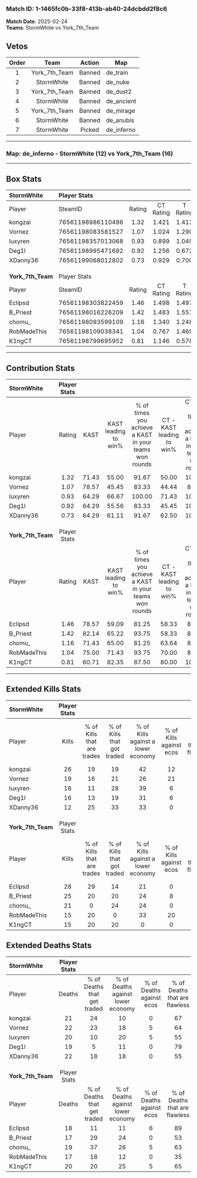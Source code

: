 ### Match ID: 1-1465fc0b-33f8-413b-ab40-24dcbdd2f8c6  
**Match Date**: 2025-02-24  
**Teams**: StormWhite vs York_7th_Team  

## Vetos  

| Order | Team | Action | Map |
| :---: | :--: | :----: | --- |
| 1 | York_7th_Team | Banned | de_train |
| 2 | StormWhite | Banned | de_nuke |
| 3 | York_7th_Team | Banned | de_dust2 |
| 4 | StormWhite | Banned | de_ancient |
| 5 | York_7th_Team | Banned | de_mirage |
| 6 | StormWhite | Banned | de_anubis |
| 7 | StormWhite | Picked | de_inferno |

---  

### **Map**: de_inferno - StormWhite (12) vs York_7th_Team (16)  
---  

## Box Stats  

| **StormWhite**    | Player Stats      |        |           |          |       |      |       |         |        |      |     |
| :- | :- | :-: | :-: | :-: | :-: | :-: | :-: | :-: | :-: | :-: | :-: |
| Player            | SteamID           | Rating | CT Rating | T Rating | KAST  | ADR  | Kills | Assists | Deaths | K/D  | HS% |
| kongzai           | 76561198986110486 |  1.32  |   1.421   |  1.413   | 71.43 | 96.6 |  26   |    7    |   21   | 1.24 | 69  |
| Vornez            | 76561198083581527 |  1.07  |   1.024   |  1.290   | 78.57 | 76.2 |  19   |    7    |   22   | 0.86 | 47  |
| luxyren           | 76561198357013068 |  0.93  |   0.899   |  1.049   | 64.29 | 67.0 |  18   |    4    |   20   | 0.90 | 50  |
| Deg1l             | 76561198995471692 |  0.92  |   1.256   |  0.672   | 64.29 | 69.6 |  16   |    9    |   19   | 0.84 | 50  |
| XDanny36          | 76561199068012802 |  0.73  |   0.929   |  0.700   | 64.29 | 68.5 |  12   |    8    |   22   | 0.55 | 16  |
|                   |                   |        |           |          |       |      |       |         |        |      |     |
|                   |                   |        |           |          |       |      |       |         |        |      |     |
|                   |                   |        |           |          |       |      |       |         |        |      |     |
| **York_7th_Team** | Player Stats      |        |           |          |       |      |       |         |        |      |     |
| Player            | SteamID           | Rating | CT Rating | T Rating | KAST  | ADR  | Kills | Assists | Deaths | K/D  | HS% |
| Eclipsd           | 76561198303822459 |  1.46  |   1.498   |  1.497   | 78.57 | 91.0 |  28   |    3    |   18   | 1.56 | 25  |
| B_Priest          | 76561198016226209 |  1.42  |   1.483   |  1.551   | 82.14 | 90.6 |  25   |    5    |   17   | 1.47 | 60  |
| chomu_            | 76561198093599109 |  1.16  |   1.340   |  1.248   | 71.43 | 86.5 |  21   |    5    |   19   | 1.11 | 61  |
| RobMadeThis       | 76561198109038341 |  1.04  |   0.767   |  1.469   | 75.00 | 78.6 |  15   |   10    |   17   | 0.88 | 53  |
| K1ngCT            | 76561198799695952 |  0.81  |   1.146   |  0.578   | 60.71 | 60.6 |  15   |    7    |   20   | 0.75 | 46  |
---  

## Contribution Stats  

| **StormWhite**    | Player Stats |       |                      |                                                        |                           |                                                             |                          |                                                            |
| :- | :-: | :-: | :-: | :-: | :-: | :-: | :-: | :-: |
| Player            |    Rating    | KAST  | KAST leading to win% | % of times you achieve a KAST in your teams won rounds | CT - KAST leading to win% | CT - % of times you achieve a KAST in your teams won rounds | T - KAST leading to win% | T - % of times you achieve a KAST in your teams won rounds |
| kongzai           |     1.32     | 71.43 |        55.00         |                         91.67                          |           50.00           |                           100.00                            |          60.00           |                           85.71                            |
| Vornez            |     1.07     | 78.57 |        45.45         |                         83.33                          |           44.44           |                            80.00                            |          46.15           |                           85.71                            |
| luxyren           |     0.93     | 64.29 |        66.67         |                         100.00                         |           71.43           |                           100.00                            |          63.64           |                           100.00                           |
| Deg1l             |     0.92     | 64.29 |        55.56         |                         83.33                          |           45.45           |                           100.00                            |          71.43           |                           71.43                            |
| XDanny36          |     0.73     | 64.29 |        61.11         |                         91.67                          |           62.50           |                           100.00                            |          60.00           |                           85.71                            |
|                   |              |       |                      |                                                        |                           |                                                             |                          |                                                            |
|                   |              |       |                      |                                                        |                           |                                                             |                          |                                                            |
|                   |              |       |                      |                                                        |                           |                                                             |                          |                                                            |
| **York_7th_Team** | Player Stats |       |                      |                                                        |                           |                                                             |                          |                                                            |
| Player            |    Rating    | KAST  | KAST leading to win% | % of times you achieve a KAST in your teams won rounds | CT - KAST leading to win% | CT - % of times you achieve a KAST in your teams won rounds | T - KAST leading to win% | T - % of times you achieve a KAST in your teams won rounds |
| Eclipsd           |     1.46     | 78.57 |        59.09         |                         81.25                          |           58.33           |                            87.50                            |          60.00           |                           75.00                            |
| B_Priest          |     1.42     | 82.14 |        65.22         |                         93.75                          |           58.33           |                            87.50                            |          72.73           |                           100.00                           |
| chomu_            |     1.16     | 71.43 |        65.00         |                         81.25                          |           63.64           |                            87.50                            |          66.67           |                           75.00                            |
| RobMadeThis       |     1.04     | 75.00 |        71.43         |                         93.75                          |           70.00           |                            87.50                            |          72.73           |                           100.00                           |
| K1ngCT            |     0.81     | 60.71 |        82.35         |                         87.50                          |           80.00           |                           100.00                            |          85.71           |                           75.00                            |
---  

## Extended Kills Stats  

| **StormWhite**    | Player Stats |                            |                            |                                    |                         |                              |                                 |                                       |                    |           |
| :- | :-: | :-: | :-: | :-: | :-: | :-: | :-: | :-: | :-: | :-: |
| Player            |    Kills     | % of Kills that are trades | % of Kills that got traded | % of Kills against a lower economy | % of Kills against ecos | % of Kills that are flawless | % of Kills that are close duels | % of Kills that are assisted by flash | Pistol Round Kills | AWP Kills |
| kongzai           |      26      |             19             |             19             |                 42                 |           12            |              62              |               12                |                   4                   |         1          |     2     |
| Vornez            |      19      |             16             |             21             |                 26                 |           21            |              63              |                0                |                  11                   |         0          |     1     |
| luxyren           |      18      |             11             |             28             |                 39                 |            6            |              56              |               11                |                   0                   |         0          |     0     |
| Deg1l             |      16      |             13             |             19             |                 31                 |            6            |              69              |                0                |                   6                   |         3          |     0     |
| XDanny36          |      12      |             25             |             33             |                 33                 |            0            |              58              |                0                |                   0                   |         0          |     0     |
|                   |              |                            |                            |                                    |                         |                              |                                 |                                       |                    |           |
|                   |              |                            |                            |                                    |                         |                              |                                 |                                       |                    |           |
|                   |              |                            |                            |                                    |                         |                              |                                 |                                       |                    |           |
| **York_7th_Team** | Player Stats |                            |                            |                                    |                         |                              |                                 |                                       |                    |           |
| Player            |    Kills     | % of Kills that are trades | % of Kills that got traded | % of Kills against a lower economy | % of Kills against ecos | % of Kills that are flawless | % of Kills that are close duels | % of Kills that are assisted by flash | Pistol Round Kills | AWP Kills |
| Eclipsd           |      28      |             29             |             14             |                 21                 |            0            |              64              |               14                |                   0                   |         14         |     2     |
| B_Priest          |      25      |             20             |             20             |                 24                 |            8            |              56              |                8                |                   0                   |         0          |     3     |
| chomu_            |      21      |             0              |             24             |                 24                 |            0            |              62              |                5                |                   0                   |         0          |     2     |
| RobMadeThis       |      15      |             20             |             0              |                 33                 |           20            |              53              |                0                |                   7                   |         0          |     0     |
| K1ngCT            |      15      |             20             |             20             |                 0                  |            0            |              87              |                0                |                   0                   |         1          |     3     |
## Extended Deaths Stats  

| **StormWhite**    | Player Stats |                             |                                   |                          |                               |                            |                           |               |
| :- | :-: | :-: | :-: | :-: | :-: | :-: | :-: | :-: |
| Player            |    Deaths    | % of Deaths that get traded | % of Deaths against lower economy | % of Deaths against ecos | % of Deaths that are flawless | % of Deaths that are close | % of Deaths while blinded | Deaths to AWP |
| kongzai           |      21      |             24              |                10                 |            0             |              67               |             10             |             5             |       3       |
| Vornez            |      22      |             23              |                18                 |            5             |              64               |             9              |             0             |       2       |
| luxyren           |      20      |             10              |                20                 |            5             |              55               |             15             |             0             |       4       |
| Deg1l             |      19      |              5              |                11                 |            0             |              79               |             0              |             0             |       3       |
| XDanny36          |      22      |             18              |                18                 |            0             |              55               |             0              |             0             |       3       |
|                   |              |                             |                                   |                          |                               |                            |                           |               |
|                   |              |                             |                                   |                          |                               |                            |                           |               |
|                   |              |                             |                                   |                          |                               |                            |                           |               |
| **York_7th_Team** | Player Stats |                             |                                   |                          |                               |                            |                           |               |
| Player            |    Deaths    | % of Deaths that get traded | % of Deaths against lower economy | % of Deaths against ecos | % of Deaths that are flawless | % of Deaths that are close | % of Deaths while blinded | Deaths to AWP |
| Eclipsd           |      18      |             11              |                11                 |            6             |              89               |             0              |             0             |       0       |
| B_Priest          |      17      |             29              |                24                 |            0             |              53               |             6              |            12             |       0       |
| chomu_            |      19      |             37              |                26                 |            5             |              63               |             5              |             5             |       3       |
| RobMadeThis       |      17      |             18              |                12                 |            0             |              35               |             18             |             6             |       0       |
| K1ngCT            |      20      |             20              |                25                 |            5             |              65               |             0              |             0             |       1       |
